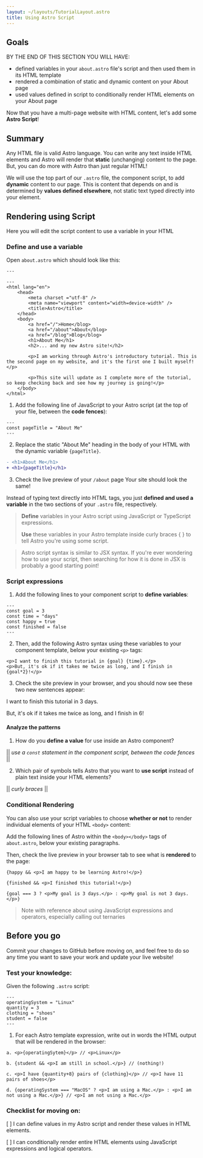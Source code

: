 ```yaml
---
layout: ~/layouts/TutorialLayout.astro
title: Using Astro Script
---
```


## Goals

BY THE END OF THIS SECTION YOU WILL HAVE:
- defined variables in your `about.astro` file's script and then used them in its HTML template
- rendered a combination of static and dynamic content on your About page
- used values defined in script to conditionally render HTML elements on your About page

Now that you have a multi-page website with HTML content, let's add some **Astro Script**!

## Summary

Any HTML file is valid Astro language. You can write any text inside HTML elements and Astro will render that **static** (unchanging) content to the page. But, you can do more with Astro than just regular HTML!

We will use the top part of our `.astro` file, the component script, to add **dynamic** content to our page. This is content that depends on and is determined by **values defined elsewhere**, not static text typed directly into your element.

## Rendering using Script 

Here you will edit the script content to use a variable in your HTML

### Define and use a variable

Open `about.astro` which should look like this:

```astro
---

---
<html lang="en">
    <head>
        <meta charset ="utf-8" />
        <meta name="viewport" content="width=device-width" />
        <title>Astro</title>
    </head>
    <body>
        <a href="/">Home</blog>
        <a href="/about">About</blog>
        <a href="/blog">Blog</blog>
        <h1>About Me</h1>
        <h2>... and my new Astro site!</h2>

        <p>I am working through Astro's introductory tutorial. This is the second page on my website, and it's the first one I built myself!</p>

        <p>This site will update as I complete more of the tutorial, so keep checking back and see how my journey is going!</p>
    </body>
</html>
```

1. Add the following line of JavaScript to your Astro script (at the top of your file, between the **code fences**):
```astro
---
const pageTitle = "About Me"
---
```
2. Replace the static "About Me" heading in the body of your HTML with the dynamic variable `{pageTitle}`.

```diff
- <h1>About Me</h1>
+ <h1>{pageTitle}</h1>
```

3. Check the live preview of your `/about` page
Your site should look the same! 

Instead of typing text directly into HTML tags, you just **defined and used a variable** in the two sections of your `.astro` file, respectively.

> **Define** variables in your Astro script using JavaScript or TypeScript expressions.
>
>
> **Use** these variables in your Astro template inside curly braces { } to tell Astro you're using some script.

> Astro script syntax is similar to JSX syntax. If you're ever wondering how to use your script, then searching for how it is done in JSX is probably a good starting point!


### Script expressions

1. Add the following lines to your component script to **define variables**:
```astro
---
const goal = 3
const time = "days"
const happy = true
const finished = false
---
```
2. Then, add the following Astro syntax using these variables to your component template, below your existing `<p>` tags:
```astro
<p>I want to finish this tutorial in {goal} {time}.</p> 
<p>But, it's ok if it takes me twice as long, and I finish in {goal*2}!</p>
```
3. Check the site preview in your browser, and you should now see these two new sentences appear:

I want to finish this tutorial in 3 days.

But, it's ok if it takes me twice as long, and I finish in 6!

#### Analyze the patterns
1. How do you **define a value** for use inside an Astro component?

|| _use a `const` statement in the component script, between the code fences_ ||

2. Which pair of symbols tells Astro that you want to **use script** instead of plain text inside your HTML elements?

|| _curly braces_ ||

### Conditional Rendering

You can also use your script variables to choose **whether or not** to render individual elements of your HTML `<body>` content:

Add the following lines of Astro within the `<body></body>` tags of `about.astro`, below your existing paragraphs.

Then, check the live preview in your browser tab to see what is **rendered** to the page:

```astro
{happy && <p>I am happy to be learning Astro!</p>}

{finished && <p>I finished this tutorial!</p>}

{goal === 3 ? <p>My goal is 3 days.</p> : <p>My goal is not 3 days.</p>}
```

> Note with reference about using JavaScript expressions and operators, especially calling out ternaries

## Before you go

Commit your changes to GitHub before moving on, and feel free to do so any time you want to save your work and update your live website!

### Test your knowledge:
Given the following `.astro` script:
```astro
---
operatingSystem = "Linux"
quantity = 3
clothing = "shoes"
student = false
---
```

1. For each Astro template expression, write out in words the HTML output that will be rendered in the browser:
```astro
a. <p>{operatingSytem}</p> // <p>Linux</p>

b. {student && <p>I am still in school.</p>} // (nothing!)

c. <p>I have {quantity+8} pairs of {clothing}</p> // <p>I have 11 pairs of shoes</p>

d. {operatingSystem === "MacOS" ? <p>I am using a Mac.</p> : <p>I am not using a Mac.</p>} // <p>I am not using a Mac.</p>
```
### Checklist for moving on:
[ ] I can define values in my Astro script and render these values in HTML elements.

[ ] I can conditionally render entire HTML elements using JavaScript expressions and logical operators. 

